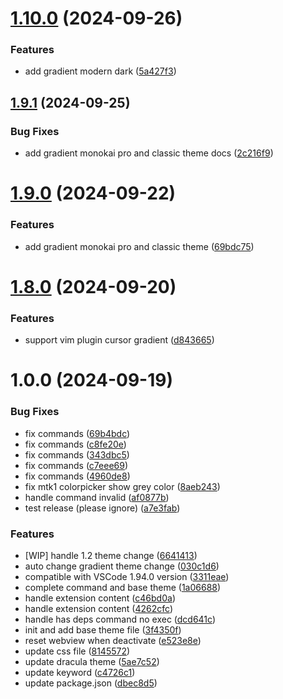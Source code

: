 # [1.10.0](https://github.com/shaobeichen/gradient-theme/compare/v1.9.1...v1.10.0) (2024-09-26)


### Features

* add gradient modern dark ([5a427f3](https://github.com/shaobeichen/gradient-theme/commit/5a427f3b9674de0c6d7f79285490aa47e35dcfc1))

## [1.9.1](https://github.com/shaobeichen/gradient-theme/compare/v1.9.0...v1.9.1) (2024-09-25)


### Bug Fixes

* add gradient monokai pro and classic theme docs ([2c216f9](https://github.com/shaobeichen/gradient-theme/commit/2c216f979bd2c7bcda7447d238d3c90e0f1507a3))

# [1.9.0](https://github.com/shaobeichen/gradient-theme/compare/v1.8.9...v1.9.0) (2024-09-22)

### Features

- add gradient monokai pro and classic theme ([69bdc75](https://github.com/shaobeichen/gradient-theme/commit/69bdc7508b67caf9b2ac38bf4597a22e769470bd))

# [1.8.0](https://github.com/shaobeichen/gradient-theme/compare/v1.0.0...v1.8.0) (2024-09-20)

### Features

- support vim plugin cursor gradient ([d843665](https://github.com/shaobeichen/gradient-theme/commit/d843665077f9ca7378f50401ead60922c0b82e43))

# 1.0.0 (2024-09-19)

### Bug Fixes

- fix commands ([69b4bdc](https://github.com/shaobeichen/gradient-theme/commit/69b4bdc8bea25c85f4f52414be53f1015715abd0))
- fix commands ([c8fe20e](https://github.com/shaobeichen/gradient-theme/commit/c8fe20e0a8b56df2327590028e7fca7484112519))
- fix commands ([343dbc5](https://github.com/shaobeichen/gradient-theme/commit/343dbc53d2e868a133315559e6fdc70df70a7bf0))
- fix commands ([c7eee69](https://github.com/shaobeichen/gradient-theme/commit/c7eee69e12d58cb96c3168e88d00541e59c54d9e))
- fix commands ([4960de8](https://github.com/shaobeichen/gradient-theme/commit/4960de856bd50d0071fa5b74bc49caec32636f7f))
- fix mtk1 colorpicker show grey color ([8aeb243](https://github.com/shaobeichen/gradient-theme/commit/8aeb243aea63cea01cf0e3bafc6e6f1c21c41097))
- handle command invalid ([af0877b](https://github.com/shaobeichen/gradient-theme/commit/af0877b79ffc49306c63b7163226e3155d48c499))
- test release (please ignore) ([a7e3fab](https://github.com/shaobeichen/gradient-theme/commit/a7e3fabbc9e59138c0dcfc4be90025f64345ce40))

### Features

- [WIP] handle 1.2 theme change ([6641413](https://github.com/shaobeichen/gradient-theme/commit/66414137449707ee956a344bb1ffb553e680644d))
- auto change gradient theme change ([030c1d6](https://github.com/shaobeichen/gradient-theme/commit/030c1d688ce1b2f3e141a5d8c225ff60bf598005))
- compatible with VSCode 1.94.0 version ([3311eae](https://github.com/shaobeichen/gradient-theme/commit/3311eae346c17a23515ffbafc19fd511d44bc19a))
- complete command and base theme ([1a06688](https://github.com/shaobeichen/gradient-theme/commit/1a0668814438530143413c40ce3bcdb5f4d840e0))
- handle extension content ([c46bd0a](https://github.com/shaobeichen/gradient-theme/commit/c46bd0a602d505496695e9648b5a0086fac6a07f))
- handle extension content ([4262cfc](https://github.com/shaobeichen/gradient-theme/commit/4262cfc5b64d8cfbbe25d1b2dfaa4d8da215c1e7))
- handle has deps command no exec ([dcd641c](https://github.com/shaobeichen/gradient-theme/commit/dcd641cc855a336a12d1568c65a88ee9aefe70eb))
- init and add base theme file ([3f4350f](https://github.com/shaobeichen/gradient-theme/commit/3f4350f3b417d90281fc96ec38a89fdc2ec4327d))
- reset webview when deactivate ([e523e8e](https://github.com/shaobeichen/gradient-theme/commit/e523e8e3f3b80bb4ad9c1907b18e1448c6f03dae))
- update css file ([8145572](https://github.com/shaobeichen/gradient-theme/commit/8145572452f2d345b0554f5c08e5ce3f96f24d29))
- update dracula theme ([5ae7c52](https://github.com/shaobeichen/gradient-theme/commit/5ae7c52c4b814db11e3802f9678d560cec48cb63))
- update keyword ([c4726c1](https://github.com/shaobeichen/gradient-theme/commit/c4726c11ed78f0e13b6a554b8e57f19f3ff06444))
- update package.json ([dbec8d5](https://github.com/shaobeichen/gradient-theme/commit/dbec8d58ebb6626e446e7b79cfea6733a5eb917f))
